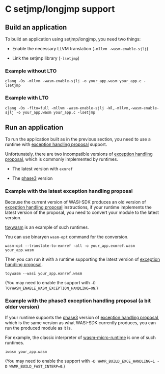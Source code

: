 # C setjmp/longjmp support

## Build an application

To build an application using setjmp/longjmp, you need two things:

* Enable the necessary LLVM translation (`-mllvm -wasm-enable-sjlj`)

* Link the setjmp library (`-lsetjmp`)

### Example without LTO

```shell
clang -Os -mllvm -wasm-enable-sjlj -o your_app.wasm your_app.c -lsetjmp
```

### Example with LTO

```shell
clang -Os -flto=full -mllvm -wasm-enable-sjlj -Wl,-mllvm,-wasm-enable-sjlj -o your_app.wasm your_app.c -lsetjmp
```

## Run an application

To run the application built as in the previous section,
you need to use a runtime with [exception handling proposal] support.

Unfortunately, there are two incompatible versions of
[exception handling proposal], which is commonly implemented by runtimes.

* The latest version with `exnref`

* The [phase3] version

### Example with the latest exception handling proposal

Because the current version of WASI-SDK produces an old version
of [exception handling proposal] instructions, if your runtime
implements the latest version of the proposal, you need to convert
your module to the latest version.

[toywasm] is an example of such runtimes.

You can use binaryen `wasm-opt` command for the conversion.

```shell
wasm-opt --translate-to-exnref -all -o your_app.exnref.wasm your_app.wasm
```

Then you can run it with a runtime supporting the latest version of
[exception handling proposal].

```shell
toywasm --wasi your_app.exnref.wasm
```
(You may need to enable the support with `-D TOYWASM_ENABLE_WASM_EXCEPTION_HANDLING=ON`.)

### Example with the phase3 exception handling proposal (a bit older version)

If your runtime supports the [phase3] version of
[exception handling proposal], which is the same version as what WASI-SDK
currently produces, you can run the produced module as it is.

For example, the classic interpreter of [wasm-micro-runtime] is
one of such runtimes.

```shell
iwasm your_app.wasm
```
(You may need to enable the support with `-D WAMR_BUILD_EXCE_HANDLING=1 -D WAMR_BUILD_FAST_INTERP=0`.)

[exception handling proposal]: https://github.com/WebAssembly/exception-handling/
[phase3]: https://github.com/WebAssembly/exception-handling/tree/main/proposals/exception-handling/legacy
[toywasm]: https://github.com/yamt/toywasm
[wasm-micro-runtime]: https://github.com/bytecodealliance/wasm-micro-runtime
